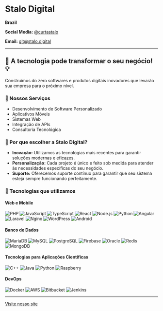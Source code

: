 # Stalo Digital

**Brazil**

**Social Media:** [@curtastalo](https://instagram.com/curtastalo)

**Email:** [git@stalo.digital](mailto:ti@stalo.digital)

---

## 🚀 A tecnologia pode transformar o seu negócio! 💡

Construímos do zero softwares e produtos digitais inovadores que levarão sua empresa para o próximo nível.

### 🌟 Nossos Serviços

- Desenvolvimento de Software Personalizado
- Aplicativos Móveis
- Sistemas Web
- Integração de APIs
- Consultoria Tecnológica

### 💼 Por que escolher a Stalo Digital?

- **Inovação:** Utilizamos as tecnologias mais recentes para garantir soluções modernas e eficazes.
- **Personalização:** Cada projeto é único e feito sob medida para atender às necessidades específicas do seu negócio.
- **Suporte:** Oferecemos suporte contínuo para garantir que seu sistema esteja sempre funcionando perfeitamente.

### 🔧 Tecnologias que utilizamos

#### Web e Mobile

![PHP](https://img.icons8.com/color/100/000000/php.png) ![JavaScript](https://img.icons8.com/color/100/000000/javascript.png) ![TypeScript](https://img.icons8.com/color/100/000000/typescript.png) ![React](https://img.icons8.com/color/100/000000/react-native.png) ![Node.js](https://img.icons8.com/color/100/000000/nodejs.png) ![Python](https://img.icons8.com/color/100/000000/python.png) ![Angular](https://img.icons8.com/color/100/000000/angularjs.png) ![Laravel](https://img.icons8.com/?size=100&id=7vdHawe2VPlT&format=png&color=000000) ![Nginx](https://img.icons8.com/color/100/000000/nginx.png) ![WordPress](https://img.icons8.com/color/100/000000/wordpress.png) ![Android](https://img.icons8.com/color/100/000000/android-os.png)

#### Banco de Dados

![MariaDB](https://img.icons8.com/?size=100&id=nrY6pkbRkJCi&format=png&color=000000) ![MySQL](https://img.icons8.com/color/100/000000/mysql-logo.png) ![PostgreSQL](https://img.icons8.com/?size=100&id=xF33DQdGyLDz&format=png&color=000000) ![Firebase](https://img.icons8.com/color/100/000000/firebase.png) ![Oracle](https://img.icons8.com/color/100/000000/oracle-logo.png) ![Redis](https://img.icons8.com/color/100/000000/redis.png) ![MongoDB](https://img.icons8.com/color/100/000000/mongodb.png) 

#### Tecnologias para Aplicações Científicas

![C++](https://img.icons8.com/color/100/000000/c-plus-plus-logo.png) ![Java](https://img.icons8.com/color/100/000000/java-coffee-cup-logo.png) ![Python](https://img.icons8.com/color/100/000000/python.png) ![Raspberry](https://img.icons8.com/color/100/000000/raspberry-pi.png)

#### DevOps

![Docker](https://img.icons8.com/color/100/000000/docker.png) ![AWS](https://img.icons8.com/color/100/000000/amazon-web-services.png) ![Bitbucket](https://img.icons8.com/color/100/000000/bitbucket.png) ![Jenkins](https://img.icons8.com/color/100/000000/jenkins.png) 



---

[Visite nosso site](http://stalo.digital)
